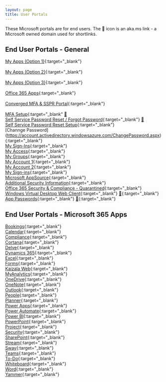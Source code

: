 ```yaml
---
layout: page
title: User Portals
---
```


These Microsoft portals are for end users. The 🔁 icon is an aka.ms link - a Microsoft owned domain used for shortlinks.

## End User Portals - General

[My Apps (Option 1)](https://account.activedirectory.windowsazure.com/){:target="_blank"}<br>   
[My Apps (Option 2)](https://myapplications.microsoft.com/){:target="_blank"}<br>  
[My Apps (Option 3)](https://myapps.microsoft.com/){:target="_blank"}<br>  
[Office 365 Apps](https://www.office.com/apps){:target="_blank"}<br>  
[Converged MFA & SSPR Portal](https://aka.ms/mysecurityinfo){:target="_blank"}<br>  
[MFA Setup](https://account.activedirectory.windowsazure.com/proofup.aspx){:target="_blank" [🔁](https://aka.ms/mfasetup)<br>
[Self Service Password Reset / Forgot Password](https://passwordreset.microsoftonline.com/){:target="_blank"} [🔁](https://aka.ms/sspr)<br>
[Self Service Password Reset Setup](https://account.activedirectory.windowsazure.com/PasswordReset/Register.aspx?regref=ssprsetup){:target="_blank"}<br>
[Channge Password] (https://account.activedirectory.windowsazure.com/ChangePassword.aspx){:target="_blank"}<br> 
[My Sign-Ins](https://mysignins.microsoft.com/){:target="_blank"}<br> 
[My Access](https://myaccess.microsoft.com/){:target="_blank"}<br> 
[My Groups](https://account.activedirectory.windowsazure.com/r#/groups){:target="_blank"}<br>
[My Account 1](https://myworkaccount.microsoft.com/){:target="_blank"}<br> 
[My Account 2](https://myprofile.microsoft.com/){:target="_blank"}<br> 
[My Sign-ins](https://mysignins.microsoft.com/){:target="_blank"}<br> 
[Microsoft AppSource](https://store.office.com/redirect.aspx){:target="_blank"}<br> 
[Additional Security Information](https://account.activedirectory.windowsazure.com/){:target="_blank"}<br> 
[Office 365 Security & Compliance - Quarantined](https://protection.office.com/quarantine){:target="_blank"}<br> 
[Windows Virtual Desktop Web Client](https://rdweb.wvd.microsoft.com/webclient/){:target="_blank"} [🔁](https://aka.ms/wvdweb){:target="_blank"}<br> 
[App Passwords](https://account.activedirectory.windowsazure.com/AppPasswords.aspx){:target="_blank"} [🔁](https://aka.ms/createAppPassword){:target="_blank"}<br> 




## End User Portals - Microsoft 365 Apps

[Bookings](https://outlook.office.com/bookings/){:target="_blank"}<br> 
[Calendar](https://outlook.office.com/calendar/){:target="_blank"}<br> 
[Compliance](https://compliance.microsoft.com/){:target="_blank"}<br> 
[Cortana](https://cortana.office.com/){:target="_blank"}<br> 
[Delve](https://delve.office.com/){:target="_blank"}<br> 
[Dynamics 365](https://home.dynamics.com/){:target="_blank"}<br> 
[Excel](https://www.office.com/launch/excel){:target="_blank"}<br>
[Forms](https://www.office.com/launch/forms){:target="_blank"}<br>
[Kaizala Web](https://web.kaiza.la/){:target="_blank"}<br> 
[MyAnalytics](https://myanalytics.microsoft.com/){:target="_blank"}<br> 
[OneDrive](https://portal.office.com/onedrive){:target="_blank"}<br> 
[OneNote](https://www.office.com/launch/onenote){:target="_blank"}<br> 
[Outlook](https://outlook.office.com/){:target="_blank"}<br> 
[People](https://outlook.office.com/people/){:target="_blank"}<br> 
[Planner](https://tasks.office.com/){:target="_blank"}<br> 
[Power Apps](https://make.powerapps.com/){:target="_blank"}<br> 
[Power Automate](https://flow.microsoft.com/){:target="_blank"}<br> 
[Power BI](https://app.powerbi.com/){:target="_blank"}<br> 
[PowerPoint](https://www.office.com/launch/powerpoint){:target="_blank"}<br> 
[Project](https://project.microsoft.com/){:target="_blank"}<br> 
[Security](https://security.microsoft.com/){:target="_blank"}<br> 
[SharePoint](https://login.microsoftonline.com/login.srf?wa=wsignin1.0&wreply=https://www.office.com/launch/sharepoint%3F&LoginOptions=1){:target="_blank"}<br> 
[Stream](https://web.microsoftstream.com/){:target="_blank"}<br> 
[Sway](https://www.office.com/launch/sway){:target="_blank"}<br> 
[Teams](https://teams.microsoft.com/){:target="_blank"}<br> 
[To-Do](https://to-do.office.com/){:target="_blank"}<br> 
[Whiteboard](https://whiteboard.microsoft.com){:target="_blank"}<br> 
[Word](https://www.office.com/launch/word){:target="_blank"}<br> 
[Yammer](https://www.yammer.com/){:target="_blank"}<br> 
